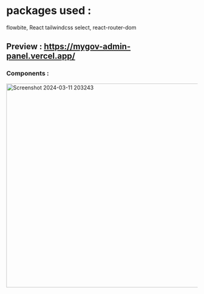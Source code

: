 # packages used : 
flowbite, React tailwindcss select, react-router-dom

## Preview : https://mygov-admin-panel.vercel.app/

### Components : 
<img width="536" alt="Screenshot 2024-03-11 203243" src="https://github.com/Abdullah-Hasan-Sajjad/mygov-admin-panel/assets/64843174/3ee1f126-ba47-4e96-92a2-c5191d6ad65a">
